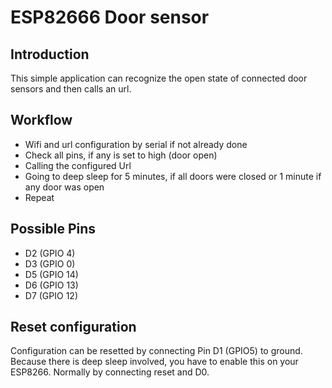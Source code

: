 # ESP82666 Door sensor
## Introduction

This simple application can recognize the open state of connected door sensors and then calls an url.

## Workflow
- Wifi and url configuration by serial if not already done 
- Check all pins, if any is set to high (door open)
- Calling the configured Url
- Going to deep sleep for 5 minutes, if all doors were closed or 1 minute if any door was open
- Repeat

## Possible Pins
- D2 (GPIO 4)
- D3 (GPIO 0)
- D5 (GPIO 14)
- D6 (GPIO 13)
- D7 (GPIO 12)

## Reset configuration
Configuration can be resetted by connecting Pin D1 (GPIO5) to ground.
Because there is deep sleep involved, you have to enable this on your ESP8266. Normally by connecting reset and D0.
